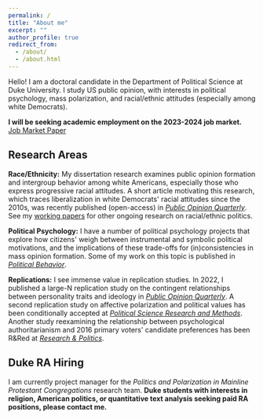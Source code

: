 ```yaml
---
permalink: /
title: "About me"
excerpt: ""
author_profile: true
redirect_from: 
  - /about/
  - /about.html
---
```


Hello! I am a doctoral candidate in the Department of Political Science at Duke University. I study US public opinion, with interests in political psychology, mass polarization, and racial/ethnic attitudes (especially among white Democrats). 

**I will be seeking academic employment on the 2023-2024 job market.** [Job Market Paper](https://preprints.apsanet.org/engage/apsa/article-details/6488b1c9be16ad5c57e1ae90)

## Research Areas
**Race/Ethnicity:** My dissertation research examines public opinion formation and intergroup behavior among white Americans, especially those who express progressive racial attitudes. A short article motivating this research, which traces liberalization in white Democrats' racial attitudes since the 2010s, was recently published (open-access) in [*Public Opinion Quarterly*](https://academic.oup.com/poq/article/86/S1/576/6617224). See my [working papers](https://trentoll.github.io/workingpapers) for other ongoing research on racial/ethnic politics. 

**Political Psychology:** I have a number of political psychology projects that explore how citizens' weigh between instrumental and symbolic political motivations, and the implications of these trade-offs for (in)consistencies in mass opinion formation. Some of my work on this topic is published in [*Political Behavior*](https://link.springer.com/article/10.1007/s11109-022-09828-9). 

**Replications:** I see immense value in replication studies. In 2022, I published a large-N replication study on the contingent relationships between personality traits and ideology in [*Public Opinion Quarterly*](https://academic.oup.com/poq/article-abstract/86/2/369/6575714). A second replication study on affective polarization and political values has been conditionally accepted at [*Political Science Research and Methods*](https://trentoll.github.io/workingpapers/psrm_values_05.24.23.pdf). Another study reexamining the relationship between psychological authoritarianism and 2016 primary voters' candidate preferences has been R&Red at [*Research & Politics*](https://trentoll.github.io/workingpapers/auth_2016primaries_05.24.23.pdf).

## Duke RA Hiring
I am currently project manager for the *Politics and Polarization in Mainline Protestant Congregations* research team. **Duke students with interests in religion, American politics, or quantitative text analysis seeking paid RA positions, please contact me.** 

